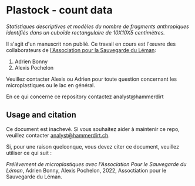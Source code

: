 # Plastock - count data

*Statistiques descriptives et modèles du nombre de fragments anthropiques identifiés dans un cuboïde rectangulaire de 10X10X5 centimètres.*

Il s'agit d'un manuscrit non publié. Ce travail en cours est l'œuvre des
collaborateurs de [l'Association pour la Sauvegarde du Léman](https://asleman.org/):

1. Adrien Bonny
2. Alexis Pochelon

Veuillez contacter Alexis ou Adrien pour toute question concernant les microplastiques ou le lac en général.

En ce qui concerne ce repository contactez analyst@hammerdirt
## Usage and citation

Ce document est inachevé. Si vous souhaitez aider à maintenir ce repo, veuillez contacter analyst@hammerdirt.ch.

Si, pour une raison quelconque, vous devez citer ce document, veuillez utiliser ce qui suit :

*Prélèvement de microplastiques avec l'Association Pour le Sauvegarde du Léman*, Adrien Bonny, Alexis Pochelon, 2022, Assoctiation pour le Sauvegarde du Léman.
